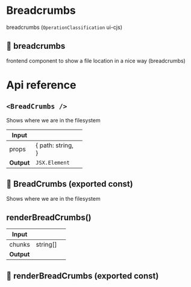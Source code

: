 # Breadcrumbs

breadcrumbs (`OperationClassification` ui-cjs)


## 🥐 breadcrumbs

frontend component to show a file location in a nice way (breadcrumbs)




# Api reference

## `<BreadCrumbs />`

Shows where we are in the filesystem


| Input      |    |    |
| ---------- | -- | -- |
| props | { path: string, <br /> } |  |
| **Output** | `JSX.Element`   |    |



## 📄 BreadCrumbs (exported const)

Shows where we are in the filesystem


## renderBreadCrumbs()

| Input      |    |    |
| ---------- | -- | -- |
| chunks | string[] |  |
| **Output** |    |    |



## 📄 renderBreadCrumbs (exported const)

